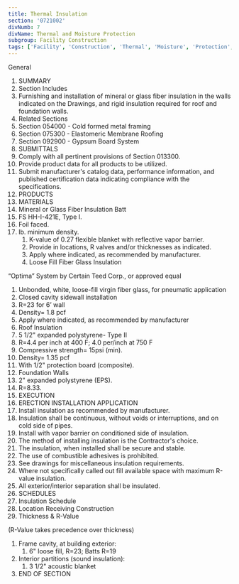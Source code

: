 ```yaml
---
title: Thermal Insulation
section: '0721002'
divNumb: 7
divName: Thermal and Moisture Protection
subgroup: Facility Construction
tags: ['Facility', 'Construction', 'Thermal', 'Moisture', 'Protection', 'Insulation']
---
```



General
   1. SUMMARY
   1. Section Includes
   1. Furnishing and installation of mineral or glass fiber insulation in the walls indicated on the Drawings, and rigid insulation required for roof and foundation walls.
   1. Related Sections
   1. Section 054000 - Cold formed metal framing
   1. Section 075300 - Elastomeric Membrane Roofing
   1. Section 092900 - Gypsum Board System
   1. SUBMITTALS
   1. Comply with all pertinent provisions of Section 013300.
   1. Provide product data for all products to be utilized.
   1. Submit manufacturer's catalog data, performance information, and published certification data indicating compliance with the specifications.
   1. PRODUCTS
   1. MATERIALS
   1. Mineral or Glass Fiber Insulation Batt
   1. FS HH-I-421E, Type I.
   1. Foil faced.
7. lb. minimum density.
   1. K-value of 0.27 flexible blanket with reflective vapor barrier.
   1. Provide in locations, R valves and/or thicknesses as indicated.
   1. Apply where indicated, as recommended by manufacturer.
   1. Loose Fill Fiber Glass Insulation

“Optima” System by Certain Teed Corp., or approved equal
   1. Unbonded, white, loose-fill virgin fiber glass, for pneumatic application
   1. Closed cavity sidewall installation
   1. R=23 for 6’ wall
   1. Density= 1.8 pcf
   1. Apply where indicated, as recommended by manufacturer
   1. Roof Insulation
   1. 5 1/2" expanded polystyrene- Type II
   1. R=4.4 per inch at 400 F; 4.0 per/inch at 750 F
   1. Compressive strength= 15psi (min).
   1. Density= 1.35 pcf
   1. With 1/2" protection board (composite).
   1. Foundation Walls
   1. 2" expanded polystyrene (EPS).
   1. R=8.33.
   1. EXECUTION
   1. ERECTION INSTALLATION APPLICATION
   1. Install insulation as recommended by manufacturer.
   1. Insulation shall be continuous, without voids or interruptions, and on cold side of pipes.
   1. Install with vapor barrier on conditioned side of insulation.
   1. The method of installing insulation is the Contractor's choice.
   1. The insulation, when installed shall be secure and stable.
   1. The use of combustible adhesives is prohibited.
   1. See drawings for miscellaneous insulation requirements.
   1. Where not specifically called out fill available space with maximum R-value insulation.
   1. All exterior/interior separation shall be insulated.
   1. SCHEDULES
   1. Insulation Schedule
   1. Location Receiving Construction
   1. Thickness & R-Value

(R-Value takes precedence over thickness)
   1. Frame cavity, at building exterior:
      1. 6" loose fill, R=23; Batts R=19
   1. Interior partitions (sound insulation):
      1. 3 1/2" acoustic blanket
1. END OF SECTION

